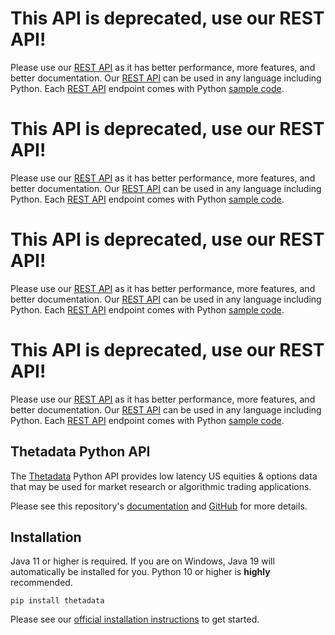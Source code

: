 # This API is deprecated, use our REST API!


Please use our [REST API](https://http-docs.thetadata.us/docs/theta-data-rest-api-v2/4g9ms9h4009k0-getting-started)
as it has better performance, more features, and better documentation. Our 
[REST API](https://http-docs.thetadata.us/docs/theta-data-rest-api-v2/4g9ms9h4009k0-getting-started) can be used in
any language including Python. Each 
[REST API](https://http-docs.thetadata.us/docs/theta-data-rest-api-v2/4g9ms9h4009k0-getting-started)
endpoint comes with Python [sample code](https://http-docs.thetadata.us/docs/theta-data-rest-api-v2/g81mc75m2rbp0-sample-code-and-data).

# This API is deprecated, use our REST API!


Please use our [REST API](https://http-docs.thetadata.us/docs/theta-data-rest-api-v2/4g9ms9h4009k0-getting-started)
as it has better performance, more features, and better documentation. Our 
[REST API](https://http-docs.thetadata.us/docs/theta-data-rest-api-v2/4g9ms9h4009k0-getting-started) can be used in
any language including Python. Each 
[REST API](https://http-docs.thetadata.us/docs/theta-data-rest-api-v2/4g9ms9h4009k0-getting-started)
endpoint comes with Python [sample code](https://http-docs.thetadata.us/docs/theta-data-rest-api-v2/g81mc75m2rbp0-sample-code-and-data).

# This API is deprecated, use our REST API!


Please use our [REST API](https://http-docs.thetadata.us/docs/theta-data-rest-api-v2/4g9ms9h4009k0-getting-started)
as it has better performance, more features, and better documentation. Our 
[REST API](https://http-docs.thetadata.us/docs/theta-data-rest-api-v2/4g9ms9h4009k0-getting-started) can be used in
any language including Python. Each 
[REST API](https://http-docs.thetadata.us/docs/theta-data-rest-api-v2/4g9ms9h4009k0-getting-started)
endpoint comes with Python [sample code](https://http-docs.thetadata.us/docs/theta-data-rest-api-v2/g81mc75m2rbp0-sample-code-and-data).


# This API is deprecated, use our REST API!


Please use our [REST API](https://http-docs.thetadata.us/docs/theta-data-rest-api-v2/4g9ms9h4009k0-getting-started)
as it has better performance, more features, and better documentation. Our 
[REST API](https://http-docs.thetadata.us/docs/theta-data-rest-api-v2/4g9ms9h4009k0-getting-started) can be used in
any language including Python. Each 
[REST API](https://http-docs.thetadata.us/docs/theta-data-rest-api-v2/4g9ms9h4009k0-getting-started)
endpoint comes with Python [sample code](https://http-docs.thetadata.us/docs/theta-data-rest-api-v2/g81mc75m2rbp0-sample-code-and-data).



## Thetadata Python API

The [Thetadata](https://thetadata.net) Python API provides low latency US equities & options data that may be used for
market research or algorithmic trading applications.

Please see this repository's [documentation](https://thetadata-api.github.io/thetadata-python) and [GitHub](https://github.com/ThetaData-API/thetadata-python) for more details.

## Installation

Java 11 or higher is required. If you are on Windows, Java 19 will automatically be installed for you. Python 10 or higher is **highly** recommended.

`pip install thetadata`

Please see our [official installation instructions](https://thetadata-api.github.io/thetadata-python/tutorials/#installation)
to get started.